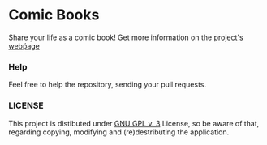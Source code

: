 # Comic Books
Share your life as a comic book!
Get more information on the [project's webṕage](http://cornerstonecollege.github.io/comic-books/)

### Help
Feel free to help the repository, sending your pull requests.

### LICENSE
This project is distibuted under [GNU GPL v. 3](http://www.gnu.org/licenses/gpl-3.0.en.html) License, so be aware of that, regarding copying, modifying and (re)destributing the application. 

